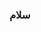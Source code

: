 <h3 style="display:flex;">
        <p style ="margin-left: auto;margin-right: auto;">سلام</p>
</h3>

